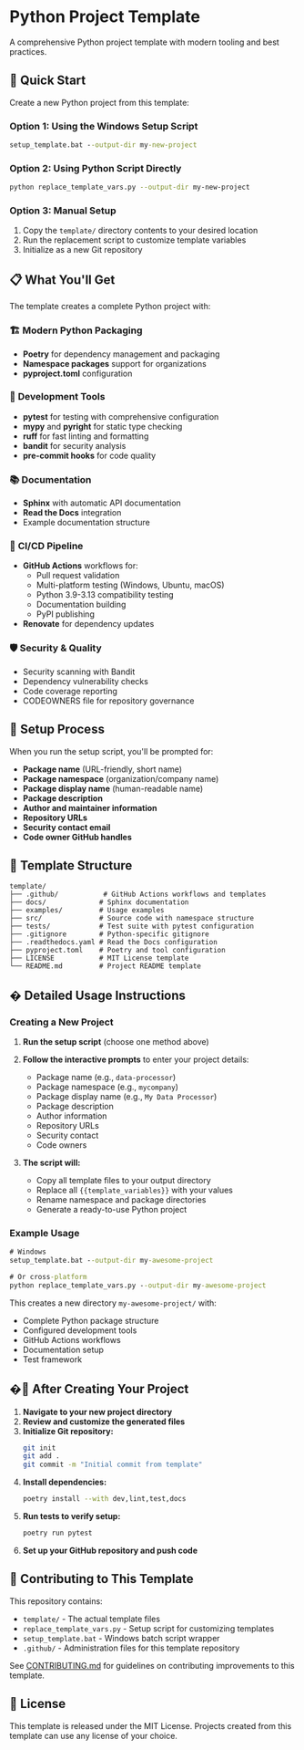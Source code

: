 # Python Project Template

A comprehensive Python project template with modern tooling and best practices.

## 🚀 Quick Start

Create a new Python project from this template:

### Option 1: Using the Windows Setup Script
```cmd
setup_template.bat --output-dir my-new-project
```

### Option 2: Using Python Script Directly
```bash
python replace_template_vars.py --output-dir my-new-project
```

### Option 3: Manual Setup
1. Copy the `template/` directory contents to your desired location
2. Run the replacement script to customize template variables
3. Initialize as a new Git repository

## 📋 What You'll Get

The template creates a complete Python project with:

### 🏗️ **Modern Python Packaging**
- **Poetry** for dependency management and packaging
- **Namespace packages** support for organizations
- **pyproject.toml** configuration

### 🔧 **Development Tools**
- **pytest** for testing with comprehensive configuration
- **mypy** and **pyright** for static type checking
- **ruff** for fast linting and formatting
- **bandit** for security analysis
- **pre-commit hooks** for code quality

### 📚 **Documentation**
- **Sphinx** with automatic API documentation
- **Read the Docs** integration
- Example documentation structure

### 🔄 **CI/CD Pipeline**
- **GitHub Actions** workflows for:
  - Pull request validation
  - Multi-platform testing (Windows, Ubuntu, macOS)
  - Python 3.9-3.13 compatibility testing
  - Documentation building
  - PyPI publishing
- **Renovate** for dependency updates

### 🛡️ **Security & Quality**
- Security scanning with Bandit
- Dependency vulnerability checks
- Code coverage reporting
- CODEOWNERS file for repository governance

## 📝 Setup Process

When you run the setup script, you'll be prompted for:

- **Package name** (URL-friendly, short name)
- **Package namespace** (organization/company name)
- **Package display name** (human-readable name)
- **Package description**
- **Author and maintainer information**
- **Repository URLs**
- **Security contact email**
- **Code owner GitHub handles**

## 📁 Template Structure

```
template/
├── .github/           # GitHub Actions workflows and templates
├── docs/             # Sphinx documentation
├── examples/         # Usage examples
├── src/              # Source code with namespace structure
├── tests/            # Test suite with pytest configuration
├── .gitignore        # Python-specific gitignore
├── .readthedocs.yaml # Read the Docs configuration
├── pyproject.toml    # Poetry and tool configuration
├── LICENSE           # MIT License template
└── README.md         # Project README template
```

## � Detailed Usage Instructions

### Creating a New Project

1. **Run the setup script** (choose one method above)
2. **Follow the interactive prompts** to enter your project details:
   - Package name (e.g., `data-processor`)
   - Package namespace (e.g., `mycompany`)
   - Package display name (e.g., `My Data Processor`)
   - Package description
   - Author information
   - Repository URLs
   - Security contact
   - Code owners

3. **The script will:**
   - Copy all template files to your output directory
   - Replace all `{{template_variables}}` with your values
   - Rename namespace and package directories
   - Generate a ready-to-use Python project

### Example Usage

```cmd
# Windows
setup_template.bat --output-dir my-awesome-project

# Or cross-platform
python replace_template_vars.py --output-dir my-awesome-project
```

This creates a new directory `my-awesome-project/` with:
- Complete Python package structure
- Configured development tools
- GitHub Actions workflows
- Documentation setup
- Test framework

## �🔧 After Creating Your Project

1. **Navigate to your new project directory**
2. **Review and customize the generated files**
3. **Initialize Git repository:**
   ```bash
   git init
   git add .
   git commit -m "Initial commit from template"
   ```
4. **Install dependencies:**
   ```bash
   poetry install --with dev,lint,test,docs
   ```
5. **Run tests to verify setup:**
   ```bash
   poetry run pytest
   ```
6. **Set up your GitHub repository and push code**

## 🤝 Contributing to This Template

This repository contains:
- `template/` - The actual template files
- `replace_template_vars.py` - Setup script for customizing templates
- `setup_template.bat` - Windows batch script wrapper
- `.github/` - Administration files for this template repository

See [CONTRIBUTING.md](CONTRIBUTING.md) for guidelines on contributing improvements to this template.

## 📄 License

This template is released under the MIT License. Projects created from this template can use any license of your choice.
